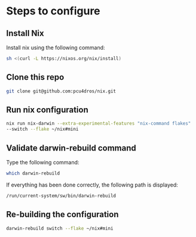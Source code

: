 # Steps to configure

## Install Nix

Install nix using the following command:

```bash
sh <(curl -L https://nixos.org/nix/install)
```

## Clone this repo

```bash
git clone git@github.com:pcu4dros/nix.git
```

## Run nix configuration

```bash
nix run nix-darwin --extra-experimental-features "nix-command flakes" 
--switch --flake ~/nix#mini
```

## Validate darwin-rebuild command

Type the following command:

```bash
which darwin-rebuild
```

If everything has been done correctly, the following path is displayed:

```bash
/run/current-system/sw/bin/darwin-rebuild
```

## Re-building the configuration

```bash
darwin-rebuild switch --flake ~/nix#mini

